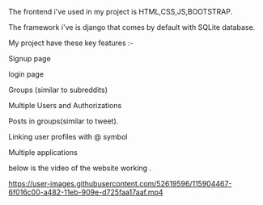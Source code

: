 The frontend i've used in my project is HTML,CSS,JS,BOOTSTRAP.

The framework i've is django that comes by default with SQLite database.

My  project have these key features :-

Signup page

login page

Groups (similar to subreddits)

Multiple Users and Authorizations 

Posts in groups(similar to tweet).

Linking user profiles with @ symbol

Multiple applications

below is the video of the website working .

https://user-images.githubusercontent.com/52619596/115904467-6f016c00-a482-11eb-909e-d725faa17aaf.mp4


